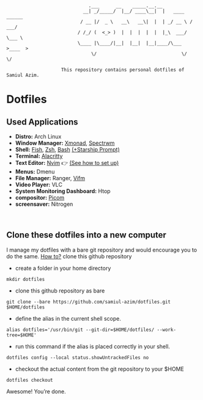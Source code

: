 ```
                              .___      __    _____.__.__
                            __| _/_____/  |__/ ____\__|  |   ____   ______
                           / __ |/  _ \   __\   __\|  |  | _/ __ \ /  ___/
                          / /_/ (  <_> )  |  |  |  |  |  |_\  ___/ \___ \
                          \____ |\____/|__|  |__|  |__|____/\___  >____  >
                               \/                               \/     \/

                    This repository contains personal dotfiles of Samiul Azim.
```

# Dotfiles

## Used Applications

- **Distro:** Arch Linux
- **Window Manager:** [Xmonad](https://github.com/samiul-azim/Dotfiles/tree/main/.xmonad), [Spectrwm](https://github.com/samiul-azim/Dotfiles/tree/main/.config/spectrwm)
- **Shell:** [Fish](https://github.com/samiul-azim/Dotfiles/tree/main/.config/fish), [Zsh](https://github.com/samiul-azim/Dotfiles/blob/main/.zshrc), [Bash](https://github.com/samiul-azim/Dotfiles/blob/main/.bashrc) [(+Starship Prompt)](https://github.com/samiul-azim/Dotfiles/blob/main/.config/starship.toml)
- **Terminal:** [Alacritty](https://github.com/samiul-azim/Dotfiles/tree/main/.config/alacritty)
- **Text Editor:** [Nvim](https://github.com/samiul-azim/Neovim) 👉 [(See how to set up)](https://github.com/samiul-azim/neovim#-installation)
- **Menus:** Dmenu
- **File Manager:** Ranger, [Vifm](https://github.com/samiul-azim/Dotfiles/tree/main/.config/vifm)
- **Video Player:** VLC
- **System Monitoring Dashboard:** Htop
- **compositor:** [Picom](https://github.com/samiul-azim/Dotfiles/blob/main/.config/picom/picom.conf)
- **screensaver:** Nitrogen

<br/>

## Clone these dotfiles into a new computer

I manage my dotfiles with a bare git repository and would encourage you to do the same. <a href="https://www.atlassian.com/git/tutorials/dotfiles" target="_blank">How to?</a> clone this github repository

- create a folder in your home directory

```
mkdir dotfiles
```

- clone this github repository as bare

```
git clone --bare https://github.com/samiul-azim/dotfiles.git $HOME/dotfiles
```

- define the alias in the current shell scope.

```
alias dotfiles='/usr/bin/git --git-dir=$HOME/dotfiles/ --work-tree=$HOME'
```

- run this command if the alias is placed correctly in your shell.

```
dotfiles config --local status.showUntrackedFiles no
```

- checkout the actual content from the git repository to your $HOME

```
dotfiles checkout
```

Awesome! You’re done.
